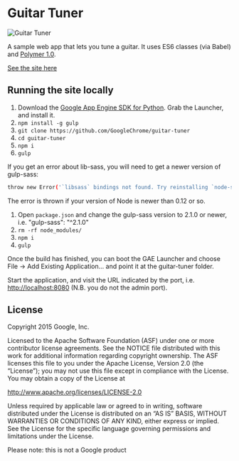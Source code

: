 # Guitar Tuner

![Guitar Tuner](https://aerotwist.com/static/blog/guitar-tuner/grabs.png)

A sample web app that lets you tune a guitar. It uses ES6 classes (via Babel) and [Polymer 1.0](https://www.polymer-project.org/1.0/).

[See the site here](https://guitar-tuner.appspot.com/)

## Running the site locally

1. Download the [Google App Engine SDK for Python](https://cloud.google.com/appengine/downloads?hl=en). Grab the Launcher, and install it.
2. `npm install -g gulp`
3. `git clone https://github.com/GoogleChrome/guitar-tuner`
4. `cd guitar-tuner`
5. `npm i`
6. `gulp`

If you get an error about lib-sass, you will need to get a newer version of gulp-sass:

```bash
throw new Error('`libsass` bindings not found. Try reinstalling `node-sass`?');
```

The error is thrown if your version of Node is newer than 0.12 or so.

1. Open `package.json` and change the gulp-sass version to 2.1.0 or newer, i.e. "gulp-sass": "^2.1.0"
2. `rm -rf node_modules/`
3. `npm i`
4. `gulp`

Once the build has finished, you can boot the GAE Launcher and choose File -> Add Existing Application... and point it at the guitar-tuner folder.

Start the application, and visit the URL indicated by the port, i.e. [http://localhost:8080](http://localhost:8080) (N.B. you do not the admin port).

## License

Copyright 2015 Google, Inc.

Licensed to the Apache Software Foundation (ASF) under one or more contributor license agreements. See the NOTICE file distributed with this work for additional information regarding copyright ownership. The ASF licenses this file to you under the Apache License, Version 2.0 (the “License”); you may not use this file except in compliance with the License. You may obtain a copy of the License at

http://www.apache.org/licenses/LICENSE-2.0

Unless required by applicable law or agreed to in writing, software distributed under the License is distributed on an “AS IS” BASIS, WITHOUT WARRANTIES OR CONDITIONS OF ANY KIND, either express or implied. See the License for the specific language governing permissions and limitations under the License.

Please note: this is not a Google product
